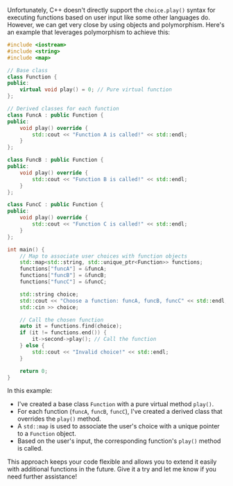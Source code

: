 Unfortunately, C++ doesn't directly support the `choice.play()` syntax for executing functions based on user input like some other languages do. However, we can get very close by using objects and polymorphism. Here's an example that leverages polymorphism to achieve this:

```cpp
#include <iostream>
#include <string>
#include <map>

// Base class
class Function {
public:
    virtual void play() = 0; // Pure virtual function
};

// Derived classes for each function
class FuncA : public Function {
public:
    void play() override {
        std::cout << "Function A is called!" << std::endl;
    }
};

class FuncB : public Function {
public:
    void play() override {
        std::cout << "Function B is called!" << std::endl;
    }
};

class FuncC : public Function {
public:
    void play() override {
        std::cout << "Function C is called!" << std::endl;
    }
};

int main() {
    // Map to associate user choices with function objects
    std::map<std::string, std::unique_ptr<Function>> functions;
    functions["funcA"] = &funcA;
    functions["funcB"] = &funcB;
    functions["funcC"] = &funcC;

    std::string choice;
    std::cout << "Choose a function: funcA, funcB, funcC" << std::endl;
    std::cin >> choice;

    // Call the chosen function
    auto it = functions.find(choice);
    if (it != functions.end()) {
        it->second->play(); // Call the function
    } else {
        std::cout << "Invalid choice!" << std::endl;
    }

    return 0;
}
```

In this example:
- I've created a base class `Function` with a pure virtual method `play()`.
- For each function (`funcA`, `funcB`, `funcC`), I've created a derived class that overrides the `play()` method.
- A `std::map` is used to associate the user's choice with a unique pointer to a `Function` object.
- Based on the user's input, the corresponding function's `play()` method is called.

This approach keeps your code flexible and allows you to extend it easily with additional functions in the future. Give it a try and let me know if you need further assistance!
